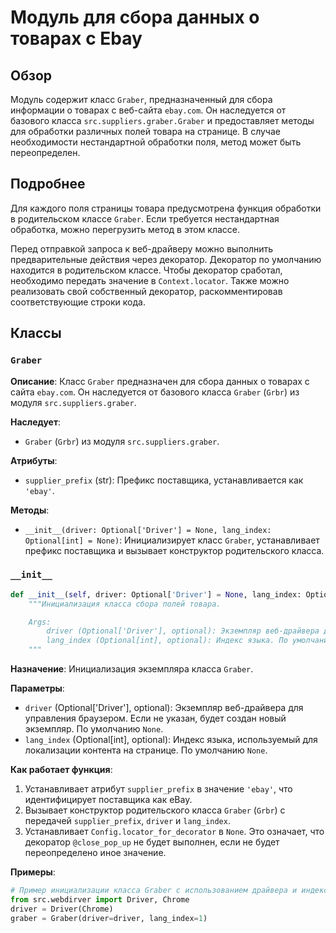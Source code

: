 # Модуль для сбора данных о товарах с Ebay

## Обзор

Модуль содержит класс `Graber`, предназначенный для сбора информации о товарах с веб-сайта `ebay.com`. Он наследуется от базового класса `src.suppliers.graber.Graber` и предоставляет методы для обработки различных полей товара на странице. В случае необходимости нестандартной обработки поля, метод может быть переопределен.

## Подробнее

Для каждого поля страницы товара предусмотрена функция обработки в родительском классе `Graber`. Если требуется нестандартная обработка, можно перегрузить метод в этом классе.

Перед отправкой запроса к веб-драйверу можно выполнить предварительные действия через декоратор. Декоратор по умолчанию находится в родительском классе. Чтобы декоратор сработал, необходимо передать значение в `Context.locator`. Также можно реализовать свой собственный декоратор, раскомментировав соответствующие строки кода.

## Классы

### `Graber`

**Описание**: Класс `Graber` предназначен для сбора данных о товарах с сайта `ebay.com`. Он наследуется от базового класса `Graber` (`Grbr`) из модуля `src.suppliers.graber`.

**Наследует**:

- `Graber` (`Grbr`) из модуля `src.suppliers.graber`.

**Атрибуты**:

- `supplier_prefix` (str): Префикс поставщика, устанавливается как `'ebay'`.

**Методы**:

- `__init__(driver: Optional['Driver'] = None, lang_index: Optional[int] = None)`: Инициализирует класс `Graber`, устанавливает префикс поставщика и вызывает конструктор родительского класса.

### `__init__`

```python
def __init__(self, driver: Optional['Driver'] = None, lang_index: Optional[int] = None):
    """Инициализация класса сбора полей товара.

    Args:
        driver (Optional['Driver'], optional): Экземпляр веб-драйвера для управления браузером. По умолчанию `None`.
        lang_index (Optional[int], optional): Индекс языка. По умолчанию `None`.
    """
```

**Назначение**: Инициализация экземпляра класса `Graber`.

**Параметры**:

- `driver` (Optional['Driver'], optional): Экземпляр веб-драйвера для управления браузером. Если не указан, будет создан новый экземпляр. По умолчанию `None`.
- `lang_index` (Optional[int], optional): Индекс языка, используемый для локализации контента на странице. По умолчанию `None`.

**Как работает функция**:

1. Устанавливает атрибут `supplier_prefix` в значение `'ebay'`, что идентифицирует поставщика как eBay.
2. Вызывает конструктор родительского класса `Graber` (`Grbr`) с передачей `supplier_prefix`, `driver` и `lang_index`.
3. Устанавливает `Config.locator_for_decorator` в `None`. Это означает, что декоратор `@close_pop_up` не будет выполнен, если не будет переопределено иное значение.

**Примеры**:

```python
# Пример инициализации класса Graber с использованием драйвера и индекса языка
from src.webdirver import Driver, Chrome
driver = Driver(Chrome)
graber = Graber(driver=driver, lang_index=1)